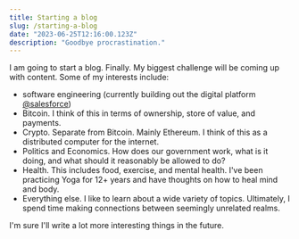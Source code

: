```yaml
---
title: Starting a blog
slug: /starting-a-blog
date: "2023-06-25T12:16:00.123Z"
description: "Goodbye procrastination."
---
```


I am going to start a blog. Finally. My biggest challenge will be coming up with content.
Some of my interests include:

* software engineering (currently building out the digital platform [@salesforce](https://www.salesforce.com))
* Bitcoin. I think of this in terms of ownership, store of value, and payments.
* Crypto. Separate from Bitcoin. Mainly Ethereum. I think of this as a distributed computer for the internet.
* Politics and Economics. How does our government work, what is it doing, and what should it reasonably be allowed to do?
* Health. This includes food, exercise, and mental health. I've been practicing Yoga for 12+ years and have thoughts on how to heal mind and body.
* Everything else. I like to learn about a wide variety of topics. Ultimately, I spend time making connections between seemingly unrelated realms.

I'm sure I'll write a lot more interesting things in the future.

